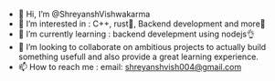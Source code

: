 - 👋 Hi, I’m @ShreyanshVishwakarma
- 👀 I’m interested in : C++, rust🦀, Backend development and more🎯
- 🌱 I’m currently learning : backend develepment using nodejs👌
- 💞️ I’m looking to collaborate on ambitious projects to actually build something usefull and also provide a great learning experience.
- 📫 How to reach me : email: shreyanshvish004@gmail.com
